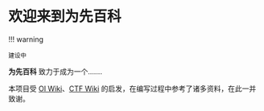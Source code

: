 # 欢迎来到为先百科

!!! warning

    建设中

**为先百科** 致力于成为一个.......

本项目受 [OI Wiki](https://oi-wiki.org/)、[CTF Wiki](https://ctf-wiki.org/) 的启发，在编写过程中参考了诸多资料，在此一并致谢。
